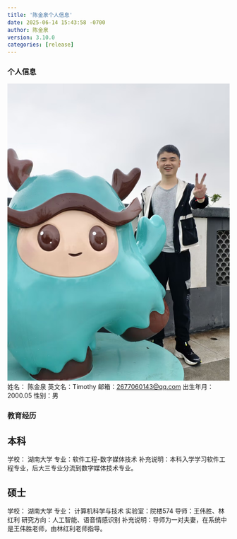 ```yaml
---
title: '陈金泉个人信息'
date: 2025-06-14 15:43:58 -0700
author: 陈金泉
version: 3.10.0
categories: [release]
---
```


### 个人信息
![生活照](../img/2025/6/14/1749887657773.jpg "岳麓山上的我")
姓名： 陈金泉
英文名：Timothy
邮箱：2677060143@qq.com
出生年月：2000.05
性别：男

### 教育经历
## 本科
学校： 湖南大学
专业：软件工程-数字媒体技术
补充说明：本科入学学习软件工程专业，后大三专业分流到数字媒体技术专业。

## 硕士
学校： 湖南大学
专业： 计算机科学与技术
实验室：院楼574
导师：王伟胜、林红利
研究方向：人工智能、语音情感识别
补充说明：导师为一对夫妻，在系统中是王伟胜老师，由林红利老师指导。


